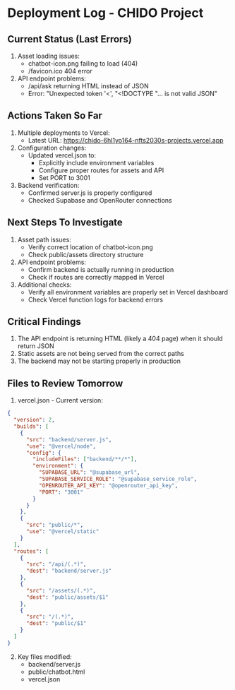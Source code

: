 # Deployment Log - CHIDO Project

## Current Status (Last Errors)
1. Asset loading issues:
   - chatbot-icon.png failing to load (404)
   - /favicon.ico 404 error
2. API endpoint problems:
   - /api/ask returning HTML instead of JSON
   - Error: "Unexpected token '<', "<!DOCTYPE "... is not valid JSON"

## Actions Taken So Far
1. Multiple deployments to Vercel:
   - Latest URL: https://chido-6hl1yo164-nfts2030s-projects.vercel.app
2. Configuration changes:
   - Updated vercel.json to:
     - Explicitly include environment variables
     - Configure proper routes for assets and API
     - Set PORT to 3001
3. Backend verification:
   - Confirmed server.js is properly configured
   - Checked Supabase and OpenRouter connections

## Next Steps To Investigate
1. Asset path issues:
   - Verify correct location of chatbot-icon.png
   - Check public/assets directory structure
2. API endpoint problems:
   - Confirm backend is actually running in production
   - Check if routes are correctly mapped in Vercel
3. Additional checks:
   - Verify all environment variables are properly set in Vercel dashboard
   - Check Vercel function logs for backend errors

## Critical Findings
1. The API endpoint is returning HTML (likely a 404 page) when it should return JSON
2. Static assets are not being served from the correct paths
3. The backend may not be starting properly in production

## Files to Review Tomorrow
1. vercel.json - Current version:
```json
{
  "version": 2,
  "builds": [
    {
      "src": "backend/server.js",
      "use": "@vercel/node",
      "config": {
        "includeFiles": ["backend/**/*"],
        "environment": {
          "SUPABASE_URL": "@supabase_url",
          "SUPABASE_SERVICE_ROLE": "@supabase_service_role",
          "OPENROUTER_API_KEY": "@openrouter_api_key",
          "PORT": "3001"
        }
      }
    },
    {
      "src": "public/*",
      "use": "@vercel/static"
    }
  ],
  "routes": [
    {
      "src": "/api/(.*)",
      "dest": "backend/server.js"
    },
    {
      "src": "/assets/(.*)",
      "dest": "public/assets/$1"
    },
    {
      "src": "/(.*)",
      "dest": "public/$1"
    }
  ]
}
```

2. Key files modified:
   - backend/server.js
   - public/chatbot.html
   - vercel.json
